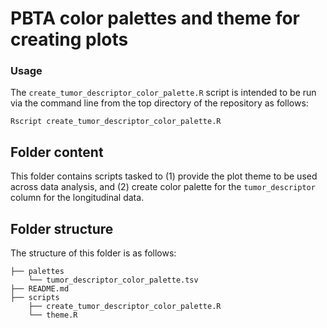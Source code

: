# PBTA color palettes and theme for creating plots

### Usage

The `create_tumor_descriptor_color_palette.R` script is intended to be run via the command line from the top directory
of the repository as follows:

```
Rscript create_tumor_descriptor_color_palette.R
```

## Folder content

This folder contains scripts tasked to (1) provide the plot theme to be used across data analysis, and (2) create color palette for the `tumor_descriptor` column for the longitudinal data.

## Folder structure 

The structure of this folder is as follows:

```
├── palettes
    └── tumor_descriptor_color_palette.tsv
├── README.md
├── scripts
    ├── create_tumor_descriptor_color_palette.R
    └── theme.R
```
